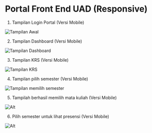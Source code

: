 # Portal Front End UAD (Responsive)
1. Tampilan Login Portal (Versi Mobile)

![Tampilan Awal](https://i.ibb.co/ww7S1FY/6-guys.gif)

2. Tampilan Dashboard (Versi Mobile)

![Tampilan Dashboard](https://i.ibb.co/Z1vKyr5/2-guys.gif)

3. Tampilan KRS (Versi Mobile)

![Tampilan KRS](https://i.ibb.co/74cPqgM/3-guys.gif)

4. Tampilan pilih semester (Versi Mobile)

![Tampilan memilih semester](https://i.ibb.co/RyYqSWh/4-guys.gif)

5. Tampilah berhasil memilih mata kuliah (Versi Mobile)

![Alt](https://i.ibb.co/jkXybT7/5-guys.gif)

6. Pilih semester untuk lihat presensi (Versi Mobile)

![Alt](https://i.ibb.co/DYmK23S/8-guys.gif)
